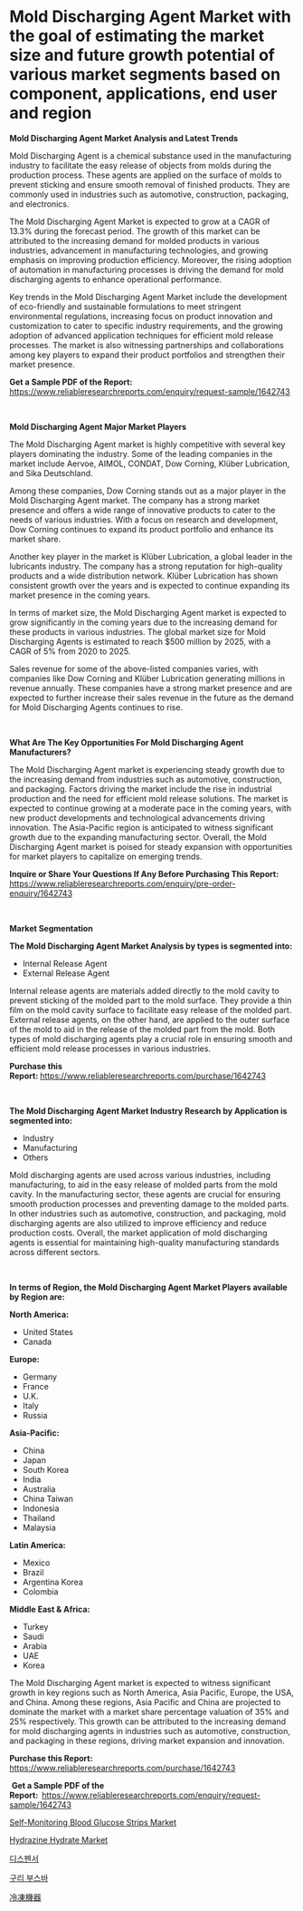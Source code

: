 <p><h1>Mold Discharging Agent Market with the goal of estimating the market size and future growth potential of various market segments based on component, applications, end user and region</h1></p><p><strong>Mold Discharging Agent Market Analysis and Latest Trends</strong></p>
<p><p>Mold Discharging Agent is a chemical substance used in the manufacturing industry to facilitate the easy release of objects from molds during the production process. These agents are applied on the surface of molds to prevent sticking and ensure smooth removal of finished products. They are commonly used in industries such as automotive, construction, packaging, and electronics.</p><p>The Mold Discharging Agent Market is expected to grow at a CAGR of 13.3% during the forecast period. The growth of this market can be attributed to the increasing demand for molded products in various industries, advancement in manufacturing technologies, and growing emphasis on improving production efficiency. Moreover, the rising adoption of automation in manufacturing processes is driving the demand for mold discharging agents to enhance operational performance.</p><p>Key trends in the Mold Discharging Agent Market include the development of eco-friendly and sustainable formulations to meet stringent environmental regulations, increasing focus on product innovation and customization to cater to specific industry requirements, and the growing adoption of advanced application techniques for efficient mold release processes. The market is also witnessing partnerships and collaborations among key players to expand their product portfolios and strengthen their market presence.</p></p>
<p><strong>Get a Sample PDF of the Report:&nbsp;</strong> <a href="https://www.reliableresearchreports.com/enquiry/request-sample/1642743">https://www.reliableresearchreports.com/enquiry/request-sample/1642743</a></p>
<p>&nbsp;</p>
<p><strong>Mold Discharging Agent Major Market Players</strong></p>
<p><p>The Mold Discharging Agent market is highly competitive with several key players dominating the industry. Some of the leading companies in the market include Aervoe, AIMOL, CONDAT, Dow Corning, Klüber Lubrication, and Sika Deutschland.</p><p>Among these companies, Dow Corning stands out as a major player in the Mold Discharging Agent market. The company has a strong market presence and offers a wide range of innovative products to cater to the needs of various industries. With a focus on research and development, Dow Corning continues to expand its product portfolio and enhance its market share.</p><p>Another key player in the market is Klüber Lubrication, a global leader in the lubricants industry. The company has a strong reputation for high-quality products and a wide distribution network. Klüber Lubrication has shown consistent growth over the years and is expected to continue expanding its market presence in the coming years.</p><p>In terms of market size, the Mold Discharging Agent market is expected to grow significantly in the coming years due to the increasing demand for these products in various industries. The global market size for Mold Discharging Agents is estimated to reach $500 million by 2025, with a CAGR of 5% from 2020 to 2025.</p><p>Sales revenue for some of the above-listed companies varies, with companies like Dow Corning and Klüber Lubrication generating millions in revenue annually. These companies have a strong market presence and are expected to further increase their sales revenue in the future as the demand for Mold Discharging Agents continues to rise.</p></p>
<p>&nbsp;</p>
<p><strong>What Are The Key Opportunities For Mold Discharging Agent Manufacturers?</strong></p>
<p><p>The Mold Discharging Agent market is experiencing steady growth due to the increasing demand from industries such as automotive, construction, and packaging. Factors driving the market include the rise in industrial production and the need for efficient mold release solutions. The market is expected to continue growing at a moderate pace in the coming years, with new product developments and technological advancements driving innovation. The Asia-Pacific region is anticipated to witness significant growth due to the expanding manufacturing sector. Overall, the Mold Discharging Agent market is poised for steady expansion with opportunities for market players to capitalize on emerging trends.</p></p>
<p><strong>Inquire or Share Your Questions If Any Before Purchasing This Report:</strong> <a href="https://www.reliableresearchreports.com/enquiry/pre-order-enquiry/1642743">https://www.reliableresearchreports.com/enquiry/pre-order-enquiry/1642743</a></p>
<p>&nbsp;</p>
<p><strong>Market Segmentation</strong></p>
<p><strong>The Mold Discharging Agent Market Analysis by types is segmented into:</strong></p>
<p><ul><li>Internal Release Agent</li><li>External Release Agent</li></ul></p>
<p><p>Internal release agents are materials added directly to the mold cavity to prevent sticking of the molded part to the mold surface. They provide a thin film on the mold cavity surface to facilitate easy release of the molded part. External release agents, on the other hand, are applied to the outer surface of the mold to aid in the release of the molded part from the mold. Both types of mold discharging agents play a crucial role in ensuring smooth and efficient mold release processes in various industries.</p></p>
<p><strong>Purchase this Report:&nbsp;</strong><a href="https://www.reliableresearchreports.com/purchase/1642743">https://www.reliableresearchreports.com/purchase/1642743</a></p>
<p>&nbsp;</p>
<p><strong>The Mold Discharging Agent Market Industry Research by Application is segmented into:</strong></p>
<p><ul><li>Industry</li><li>Manufacturing</li><li>Others</li></ul></p>
<p><p>Mold discharging agents are used across various industries, including manufacturing, to aid in the easy release of molded parts from the mold cavity. In the manufacturing sector, these agents are crucial for ensuring smooth production processes and preventing damage to the molded parts. In other industries such as automotive, construction, and packaging, mold discharging agents are also utilized to improve efficiency and reduce production costs. Overall, the market application of mold discharging agents is essential for maintaining high-quality manufacturing standards across different sectors.</p></p>
<p>&nbsp;</p>
<p><strong>In terms of Region, the Mold Discharging Agent Market Players available by Region are:</strong></p>
<p>
    <p> <strong> North America: </strong>
        <ul>
            <li>United States</li>
            <li>Canada</li>
        </ul>
        </p> 
    <p> <strong> Europe: </strong>
        <ul>
            <li>Germany</li>
            <li>France</li>
            <li>U.K.</li>
            <li>Italy</li>
            <li>Russia</li>
        </ul>
        </p> 
    <p> <strong> Asia-Pacific: </strong>
        <ul>
            <li>China</li>
            <li>Japan</li>
            <li>South Korea</li>
            <li>India</li>
            <li>Australia</li>
            <li>China Taiwan</li>
            <li>Indonesia</li>
            <li>Thailand</li>
            <li>Malaysia</li>
        </ul>
        </p> 
    <p> <strong> Latin America: </strong>
        <ul>
            <li>Mexico</li>
            <li>Brazil</li>
            <li>Argentina Korea</li>
            <li>Colombia</li>
        </ul>
        </p> 
    <p> <strong> Middle East & Africa: </strong>
        <ul>
            <li>Turkey</li>
            <li>Saudi</li>
            <li>Arabia</li>
            <li>UAE</li>
            <li>Korea</li>
        </ul>
    </p>
    </p>
<p><p>The Mold Discharging Agent market is expected to witness significant growth in key regions such as North America, Asia Pacific, Europe, the USA, and China. Among these regions, Asia Pacific and China are projected to dominate the market with a market share percentage valuation of 35% and 25% respectively. This growth can be attributed to the increasing demand for mold discharging agents in industries such as automotive, construction, and packaging in these regions, driving market expansion and innovation.</p></p>
<p><strong>Purchase this Report: </strong><a href="https://www.reliableresearchreports.com/purchase/1642743">https://www.reliableresearchreports.com/purchase/1642743</a></p>
<p>&nbsp;<strong>Get a Sample PDF of the Report:&nbsp;&nbsp;</strong><a href="https://www.reliableresearchreports.com/enquiry/request-sample/1642743">https://www.reliableresearchreports.com/enquiry/request-sample/1642743</a></p>
<p><strong></strong></p>
<p><p><a href="https://summer-dogwood-3e9.notion.site/Self-Monitoring-Blood-Glucose-Strips-Market-Centers-on-Aspects-such-as-Market-Growth-Market-Share--76ff1cd0e71048c7936177acdc626072">Self-Monitoring Blood Glucose Strips Market</a></p><p><a href="https://view.publitas.com/reportprime-1/hydrazine-hydrate-market-a-comprehensive-report-of-its-market-share-growth-trends-2024-2031/">Hydrazine Hydrate Market</a></p><p><a href="https://medium.com/@ronateganok8lzhvasjs9youd/%EB%94%94%EC%8A%A4%ED%8E%9C%EC%84%9C-%EC%8B%9C%EC%9E%A5-%EC%A0%90%EC%9C%A0%EC%9C%A8-%EC%A7%84%ED%99%94-%EB%B0%8F-%EC%8B%9C%EC%9E%A5-%EC%84%B1%EC%9E%A5-%EB%8F%99%ED%96%A5-2024-2031-b897e1b60793">디스펜서</a></p><p><a href="https://medium.com/@ronateganok8lzhvasjs9youd/%EA%B5%AC%EB%A6%AC-%EB%B2%84%EC%8A%A4%EB%B0%94-%EC%8B%9C%EC%9E%A5-%EA%B7%9C%EB%AA%A8-%EC%8B%9C%EC%9E%A5-%EC%A0%84%EB%A7%9D-%EB%B0%8F-%EC%8B%9C%EC%9E%A5-%EC%98%88%EC%B8%A1-2024%EB%85%84%EB%B6%80%ED%84%B0-2031%EB%85%84%EA%B9%8C%EC%A7%80-3388002c25cd">구리 부스바</a></p><p><a href="https://medium.com/@andmartmello/%E5%86%B7%E8%94%B5%E6%A9%9F%E5%99%A8%E5%B8%82%E5%A0%B4%E3%81%AF-%E3%82%B7%E3%82%A7%E3%82%A2-%E3%82%B5%E3%82%A4%E3%82%BA-%E3%81%8A%E3%82%88%E3%81%B32031%E5%B9%B4%E3%81%BE%E3%81%A7%E3%81%AE%E4%BA%88%E6%83%B3%E4%BA%88%E6%B8%AC%E3%81%AB%E7%84%A6%E7%82%B9%E3%82%92%E5%BD%93%E3%81%A6%E3%81%A6%E3%81%84%E3%81%BE%E3%81%99-89f6c2182fef">冷凍機器</a></p></p>